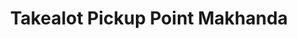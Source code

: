 ---
title: "Takealot Pickup Point Makhanda"
url: /makhanda/takealot-pickup-point-makhanda/
shop: outpost
---